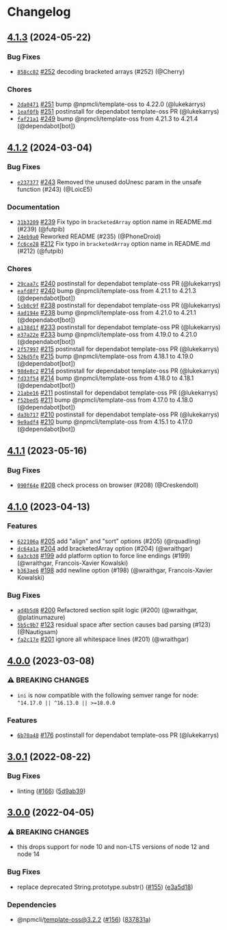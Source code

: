 # Changelog

## [4.1.3](https://github.com/npm/ini/compare/v4.1.2...v4.1.3) (2024-05-22)

### Bug Fixes

* [`858cc82`](https://github.com/npm/ini/commit/858cc82dff7eac9ff9a56181132d66d0e09a803c) [#252](https://github.com/npm/ini/pull/252) decoding bracketed arrays (#252) (@Cherry)

### Chores

* [`2da0471`](https://github.com/npm/ini/commit/2da047162452b6c74fbec797c115530547216685) [#251](https://github.com/npm/ini/pull/251) bump @npmcli/template-oss to 4.22.0 (@lukekarrys)
* [`1eaf0fb`](https://github.com/npm/ini/commit/1eaf0fb982e6c905342e7fac3cb43574231a22f5) [#251](https://github.com/npm/ini/pull/251) postinstall for dependabot template-oss PR (@lukekarrys)
* [`faf21a1`](https://github.com/npm/ini/commit/faf21a13f35089a8ce5ebea438718c65b5b0e749) [#249](https://github.com/npm/ini/pull/249) bump @npmcli/template-oss from 4.21.3 to 4.21.4 (@dependabot[bot])

## [4.1.2](https://github.com/npm/ini/compare/v4.1.1...v4.1.2) (2024-03-04)

### Bug Fixes

* [`e237377`](https://github.com/npm/ini/commit/e237377029caa6fe76b1290eb6e64247e3e11cf3) [#243](https://github.com/npm/ini/pull/243) Removed the unused doUnesc param in the unsafe function (#243) (@LoicE5)

### Documentation

* [`31b3209`](https://github.com/npm/ini/commit/31b3209c45498d1e0f4e38ee5d451ea80b56aa01) [#239](https://github.com/npm/ini/pull/239) Fix typo in `bracketedArray` option name in README.md (#239) (@futpib)
* [`24eb9a0`](https://github.com/npm/ini/commit/24eb9a0a8e5b3de43c993d463314d64f88ca1d50) Reworked README (#235) (@PhoneDroid)
* [`fc6ce28`](https://github.com/npm/ini/commit/fc6ce28a5963aa09d70ad70353397868e99fe804) [#212](https://github.com/npm/ini/pull/212) Fix typo in `bracketedArray` option name in README.md (#212) (@futpib)

### Chores

* [`29caa7c`](https://github.com/npm/ini/commit/29caa7c7578b9ed0b3d36987dc48cec30608d05a) [#240](https://github.com/npm/ini/pull/240) postinstall for dependabot template-oss PR (@lukekarrys)
* [`eafd8f7`](https://github.com/npm/ini/commit/eafd8f75194ba913a5aa23a920c84808452b0f24) [#240](https://github.com/npm/ini/pull/240) bump @npmcli/template-oss from 4.21.1 to 4.21.3 (@dependabot[bot])
* [`5cb0c9f`](https://github.com/npm/ini/commit/5cb0c9f453a190ee5a1d33c590945ca5bafd5fb5) [#238](https://github.com/npm/ini/pull/238) postinstall for dependabot template-oss PR (@lukekarrys)
* [`4ad194e`](https://github.com/npm/ini/commit/4ad194e5f01e67cc52f5a4f1a68e50d596cd51e5) [#238](https://github.com/npm/ini/pull/238) bump @npmcli/template-oss from 4.21.0 to 4.21.1 (@dependabot[bot])
* [`a138d1f`](https://github.com/npm/ini/commit/a138d1f1e210fc5d67c45465265030188b752308) [#233](https://github.com/npm/ini/pull/233) postinstall for dependabot template-oss PR (@lukekarrys)
* [`e37a22e`](https://github.com/npm/ini/commit/e37a22ed0c52ac4f9432fb99357a1d10291d56bb) [#233](https://github.com/npm/ini/pull/233) bump @npmcli/template-oss from 4.19.0 to 4.21.0 (@dependabot[bot])
* [`2f57997`](https://github.com/npm/ini/commit/2f5799792c0f06c6db8a0fcf882c6d7487c4710a) [#215](https://github.com/npm/ini/pull/215) postinstall for dependabot template-oss PR (@lukekarrys)
* [`526d5fe`](https://github.com/npm/ini/commit/526d5fec9d2be1dc4307f6ee7a2994bb9d59d4f6) [#215](https://github.com/npm/ini/pull/215) bump @npmcli/template-oss from 4.18.1 to 4.19.0 (@dependabot[bot])
* [`98de8c2`](https://github.com/npm/ini/commit/98de8c2fb6e640da26546dbcb90fa36af1f3b864) [#214](https://github.com/npm/ini/pull/214) postinstall for dependabot template-oss PR (@lukekarrys)
* [`fd33f54`](https://github.com/npm/ini/commit/fd33f541d8d54967c65b993a59af164448d0c798) [#214](https://github.com/npm/ini/pull/214) bump @npmcli/template-oss from 4.18.0 to 4.18.1 (@dependabot[bot])
* [`21abe16`](https://github.com/npm/ini/commit/21abe160c2314b6a96ce536c05a9b6ca79b394da) [#211](https://github.com/npm/ini/pull/211) postinstall for dependabot template-oss PR (@lukekarrys)
* [`f52bed5`](https://github.com/npm/ini/commit/f52bed502eb4bc1e182d027013b89d8653db9e57) [#211](https://github.com/npm/ini/pull/211) bump @npmcli/template-oss from 4.17.0 to 4.18.0 (@dependabot[bot])
* [`da3b717`](https://github.com/npm/ini/commit/da3b717f81a06ae06f03cc784d56c653839bb66a) [#210](https://github.com/npm/ini/pull/210) postinstall for dependabot template-oss PR (@lukekarrys)
* [`9e9adf4`](https://github.com/npm/ini/commit/9e9adf45e0ad196e9dd76a65ca85047cee909870) [#210](https://github.com/npm/ini/pull/210) bump @npmcli/template-oss from 4.15.1 to 4.17.0 (@dependabot[bot])

## [4.1.1](https://github.com/npm/ini/compare/v4.1.0...v4.1.1) (2023-05-16)

### Bug Fixes

* [`090f64e`](https://github.com/npm/ini/commit/090f64e92a7ff722adf723dc13e7b468e591f057) [#208](https://github.com/npm/ini/pull/208) check process on browser (#208) (@Creskendoll)

## [4.1.0](https://github.com/npm/ini/compare/v4.0.0...v4.1.0) (2023-04-13)

### Features

* [`622106a`](https://github.com/npm/ini/commit/622106a1a0bcd2bc32bfd2e6f9cc45a1a1cb53f7) [#205](https://github.com/npm/ini/pull/205) add "align" and "sort" options (#205) (@rquadling)
* [`dc64a1a`](https://github.com/npm/ini/commit/dc64a1a3aa322c0c258383bedcae738aaa67028d) [#204](https://github.com/npm/ini/pull/204) add bracketedArray option (#204) (@wraithgar)
* [`6a3cb38`](https://github.com/npm/ini/commit/6a3cb38b134f674dff1a7b5d3732553e8bace777) [#199](https://github.com/npm/ini/pull/199) add platform option to force line endings (#199) (@wraithgar, Francois-Xavier Kowalski)
* [`b363ae6`](https://github.com/npm/ini/commit/b363ae67ddf9b1232daafb3cc2b2b1e5cb656406) [#198](https://github.com/npm/ini/pull/198) add newline option (#198) (@wraithgar, Francois-Xavier Kowalski)

### Bug Fixes

* [`ad4b5d8`](https://github.com/npm/ini/commit/ad4b5d8423f67d67b8683ac8e809b9dd23fe82e2) [#200](https://github.com/npm/ini/pull/200) Refactored section split logic (#200) (@wraithgar, @platinumazure)
* [`5b5c9b7`](https://github.com/npm/ini/commit/5b5c9b777209bae480f62fb80149008350d37bc5) [#123](https://github.com/npm/ini/pull/123) residual space after section causes bad parsing (#123) (@Nautigsam)
* [`fa2c17e`](https://github.com/npm/ini/commit/fa2c17e6e5f4ebaec30e08653b9603049c8cf0c3) [#201](https://github.com/npm/ini/pull/201) ignore all whitespace lines (#201) (@wraithgar)

## [4.0.0](https://github.com/npm/ini/compare/v3.0.1...v4.0.0) (2023-03-08)

### ⚠️ BREAKING CHANGES

* `ini` is now compatible with the following semver range for node: `^14.17.0 || ^16.13.0 || >=18.0.0`

### Features

* [`6b70a48`](https://github.com/npm/ini/commit/6b70a480a47cac47b2da4ec40aba6b9b4bb77608) [#176](https://github.com/npm/ini/pull/176) postinstall for dependabot template-oss PR (@lukekarrys)

## [3.0.1](https://github.com/npm/ini/compare/v3.0.0...v3.0.1) (2022-08-22)


### Bug Fixes

* linting ([#166](https://github.com/npm/ini/issues/166)) ([5d9ab39](https://github.com/npm/ini/commit/5d9ab392643a93358e1d7595e8efb3d6d97d1181))

## [3.0.0](https://github.com/npm/ini/compare/v2.0.1...v3.0.0) (2022-04-05)


### ⚠ BREAKING CHANGES

* this drops support for node 10 and non-LTS versions of node 12 and node 14

### Bug Fixes

* replace deprecated String.prototype.substr() ([#155](https://github.com/npm/ini/issues/155)) ([e3a5d18](https://github.com/npm/ini/commit/e3a5d183269744f6b590c1a9916ef151de09bf64))


### Dependencies

* @npmcli/template-oss@3.2.2 ([#156](https://github.com/npm/ini/issues/156)) ([837831a](https://github.com/npm/ini/commit/837831a44ba1f04f62a9d0b369525a4f8d8116e9))
